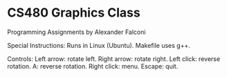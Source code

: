 CS480 Graphics Class
==================
Programming Assignments by Alexander Falconi

Special Instructions:
Runs in Linux (Ubuntu). Makefile uses g++.

Controls: 
Left arrow: rotate left.
Right arrow: rotate right.
Left click: reverse rotation.
A: reverse rotation.
Right click: menu.
Escape: quit.